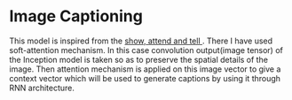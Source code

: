 # Image Captioning 
This model is inspired from the <a href="https://arxiv.org/pdf/1502.03044.pdf"> show, attend and tell </a>. There I have used soft-attention mechanism. In this case convolution output(image tensor) of the Inception model is taken so as to preserve the spatial details of the image. Then attention mechanism is applied on this image vector to give a context vector which will be used to generate captions by using it through RNN architecture. 
